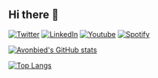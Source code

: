 ## Hi there 👋

[![Twitter](https://img.shields.io/badge/-Twitter-darkblue?&style=flat&logo=twitter)](https://twitter.com/avonbied) 
[![LinkedIn](https://img.shields.io/badge/-LinkedIn-blue?&style=flat&logo=linkedin)](https://linkedin.com/in/avonbied) 
[![Youtube](https://img.shields.io/badge/-Youtube-red?style=flat&logo=youtube)](https://www.youtube.com/channel/UCxo404WBc_KMV8M6yuzO69w) 
[![Spotify](https://img.shields.io/badge/-Spotify-darkgreen?style=flat&logo=spotify)](https://open.spotify.com/user/lexvonbon)  
  
[![Avonbied's GitHub stats](https://github-readme-stats.vercel.app/api?username=avonbied)](https://github.com/anuraghazra/github-readme-stats)

[![Top Langs](https://github-readme-stats.vercel.app/api/top-langs/?username=avonbied&layout=compact)](https://github.com/anuraghazra/github-readme-stats)
